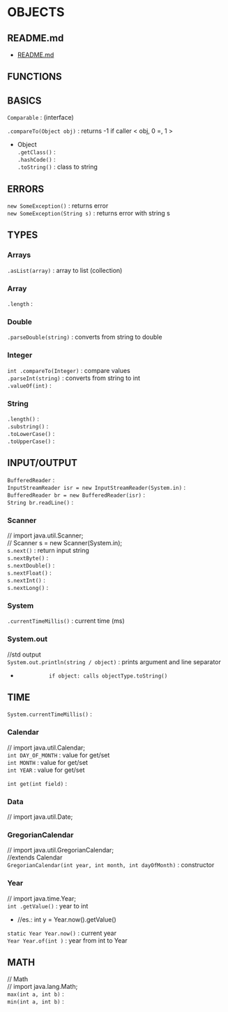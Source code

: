 # OBJECTS  
  
## README.md  
*	[README.md](./README.md)  

## FUNCTIONS  
  
## BASICS  
`Comparable` : (interface)  

`.compareTo(Object obj)` : returns -1 if caller < obj, 0 =, 1 >   
  
*	Object  
`.getClass()` :  
`.hashCode()` :  
`.toString()` : class to string  
  
## ERRORS  
`new SomeException()` : returns error  
`new SomeException(String s)` : returns error with string s  
  
## TYPES  
### Arrays  
`.asList(array)` : array to list (collection)  
  
### Array  
`.length` :  
  
### Double  
`.parseDouble(string)` : converts from string to double  
  
### Integer  
`int .compareTo(Integer)` : compare values  
`.parseInt(string)` : converts from string to int  
`.valueOf(int)` :  
  
### String  
`.length()` :  
`.substring()` :  
`.toLowerCase()` :  
`.toUpperCase()` :   
  
## INPUT/OUTPUT  
`BufferedReader` :  
`InputStreamReader isr = new InputStreamReader(System.in)` :   
`BufferedReader br = new BufferedReader(isr)` :  
`String br.readLine()` :   
  
### Scanner  
// import java.util.Scanner;  
// Scanner s = new Scanner(System.in);  
`s.next()` : return input string  
`s.nextByte()` :   
`s.nextDouble()` :   
`s.nextFloat()` :   
`s.nextInt()` :   
`s.nextLong()` :   
  
### System  
`.currentTimeMillis()` : current time (ms)  
  
### System.out  
//std output  
`System.out.println(string / object)` : prints argument and line separator  
*				if object: calls objectType.toString()  
  
## TIME  

`System.currentTimeMillis()` :  
  
### Calendar  
// import java.util.Calendar;  
`int DAY_OF_MONTH` : value for get/set  
`int MONTH` : value for get/set  
`int YEAR` : value for get/set  
  
`int get(int field)` :   
  
### Data  
// import java.util.Date;  
  
### GregorianCalendar  
// import java.util.GregorianCalendar;  
//extends Calendar  
`GregorianCalendar(int year, int month, int dayOfMonth)` : constructor  
  
### Year  
// import java.time.Year;  
`int .getValue()` : year to int  
*	//es.: int y = Year.now().getValue()  

`static Year Year.now()` : current year  
`Year Year.of(int )` :  year from int to Year  
  
## MATH  
// Math  
// import java.lang.Math;  
`max(int a, int b)` :  
`min(int a, int b)` :  


